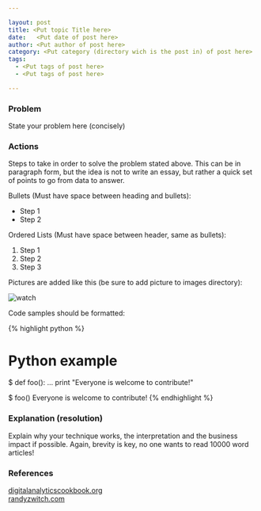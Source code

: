 ```yaml
---

layout: post
title: <Put topic Title here>
date:   <Put date of post here>
author: <Put author of post here>
category: <Put category (directory wich is the post in) of post here>
tags:
  - <Put tags of post here>
  - <Put tags of post here>

---
```


### Problem
State your problem here (concisely)

### Actions
Steps to take in order to solve the problem stated above. This can be in paragraph form, but the idea is not to write an essay, but rather a quick set of points to go from data to answer.

Bullets (Must have space between heading and bullets):

  * Step 1
  * Step 2

Ordered Lists (Must have space between header, same as bullets):

  1. Step 1
  2. Step 2
  3. Step 3


Pictures are added like this (be sure to add picture to images directory):

![watch](/images/watch.jpg)

Code samples should be formatted:

{% highlight python %}
# Python example
$ def foo():
...    print "Everyone is welcome to contribute!"

$ foo()
Everyone is welcome to contribute!
{% endhighlight %}


### Explanation (resolution)

Explain why your technique works, the interpretation and the business impact if possible. Again, brevity is key, no one wants to read 10000 word articles!



### References
[digitalanalyticscookbook.org](digitalanalyticscookbook.org) <br>
[randyzwitch.com](randyzwitch.com)
